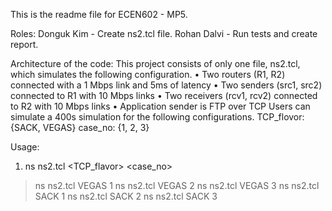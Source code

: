This is the readme file for ECEN602 - MP5.


Roles:
Donguk Kim - Create ns2.tcl file.
Rohan Dalvi - Run tests and create report.

Architecture of the code:
This project consists of only one file, ns2.tcl, which simulates the following configuration.
• Two routers (R1, R2) connected with a 1 Mbps link and 5ms of latency 
• Two senders (src1, src2) connected to R1 with 10 Mbps links
• Two receivers (rcv1, rcv2) connected to R2 with 10 Mbps links
• Application sender is FTP over TCP
Users can simulate a 400s simulation for the following configurations.
TCP_flovor: {SACK, VEGAS}
case_no: {1, 2, 3}

Usage:
1. ns ns2.tcl <TCP_flavor> <case_no>
> ns ns2.tcl VEGAS 1
> ns ns2.tcl VEGAS 2
> ns ns2.tcl VEGAS 3
> ns ns2.tcl SACK 1
> ns ns2.tcl SACK 2
> ns ns2.tcl SACK 3 

